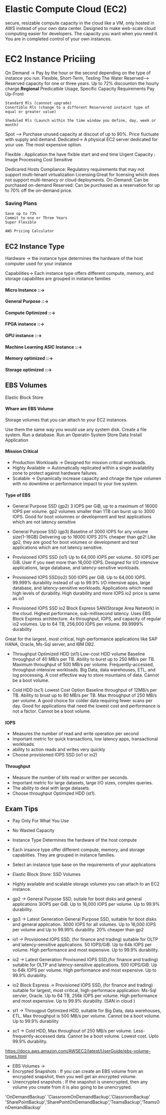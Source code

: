 # Elastic Compute Cloud (EC2)
secure, resizable compute capacity in the cloud
like a VM, only hosted in AWS instead of your own data center.
Designed to make web-scale cloud computing easier for developers.
The capacity you want when you need it.
You are in completed control of your own instances.

# EC2 Instance Priciing 
On Demand -> Pay by the hour or the second depending on the type of instance you run.
    Flexible, Short-Term, Testing The Water
Reserved--> Reserved capacity for one or three years. Up to 72% discounton the hourly charge.**Regional**
    Predicatble Usage, Specific Capacity Requirements 
    Pay Up-Front

    Standard Rls (cannnot upgrade)
    Conertible Rls (change to a different Reservered instacnt type of equal or greater value)

    Sheduled Rls (Launch within the time window you define, day, week or month)


Spot --> Purchase unused capacity at discout of up to 90%. Price fluctuate with supply and demand.
Dedicated-> A physical EC2 server dedicated for your use. The most expensive option.

Flexible : Application the have flxible start and end time
Urgent Capacity : Image Processing
Cost Sensitive

Dedicared Hosts 
    Compliance: Regulatory requirements that may not support multi-tenant virtualization 
    Licensing:Great for licensing which does not support multi-tenancy or cloud deployments.
    On-Demand: Can be purchased on-demand
    Reserved: Can be purchased as a reservation for up to 70% off the on-demand price.

### Saving Plans
    Save up to 73%
    Commit to one or Three Years
    Super Flexible

    AWS Pricing Calculator
    


## EC2 Instance Type
Hardware -> the instance type determines the hardware of the host computer used for your instance

Capabilities-> Each instance type offers different compute, memory, and storage capabilites are grouped in instance families

#### Micro Instance ::->
#### General Purpose ::->
#### Compute Optimized ::->
#### FPGA instance ::->
#### GPU instance ::->
#### Machine Learning ASIC Instance ::->
#### Memory optimized ::->
#### Storage optimized ::->

## EBS Volumes
Elastic Block Store
#### Whare are EBS Volume
Storage volumes that you can attach to your EC2 instances.

Use them the same way you would use any system disk. Create a file system. Run a database.
Run an Operatin System
Store Data
Install Application 

#### Mission Critical
* Production Workloads -> Designed for mission critical workloads.
* Highly Available -> Automatically replicated within a single availability zone to protect against hardware failures.
* Scalable -> Dynamically increase capacity and chnage the type volumen with no downtime or performance impact to your live system.

#### Type of EBS
* General Purpose SSD (gp2)
3 IOPS per GiB, up to a maximum of 16000 IOPS per volume. gp2 volumes smaller than 1TB can burst up to 3000 IOPS. Good for boot volumnes or development and test applications which are not latency sensitive
* General Purpose SSD (gp3)
Baseline of 3000 IOPS for any volume size(1-16GB)
Delivering up to 16000 IOPS
20% cheaper than gp2!
Like gp2, they are good for boot volumes or development and test applications which are not latency sensitive.
* Provisioned IOPS SSD (io1)
Up to 64,000 IOPS per volume.. 50 IOPS per GiB.
User if you neet more than 16,000 IOPS.
Designed for I/O intensive applications, large database, and latency-sensitive workloads.

* Provisioned IOPS SSD(io2)
500 IOPS per GiB.
Up to 64,000 IOPS.
99.999% durability instead of up to 99.9%
I/O intensive apps, large database, and latency-sensitive workloads. Applications which need high levels of durability.
High durability and more IOPS
io2 price is same as io1

* Provisioned IOPS SSD io2 Block Express
SAN(Storage Area Network) in the cloud. 
Highest performance, sub-millisecond latency.
Uses EBS Block Express architecture.
4x throughput, IOPS, and capacity of regular io2 volumes.
Up to 64 TB, 256,000 IOPS per volume.
99.9999% durability

Great for the largest, most critical, high-performance applications like SAP HANA, Oracle, Ms-Sql server, and IBM DB2.

* Throughput Optimized HDD (st1)
Low-cost HDD volume
Baseline throughput of 40 MB/s per TB.
Ability to burst up to 250 MB/s per TB.
Maximum throughput of 500 MB/s per volume.
Frequently-accessed, throughput-intensive workloads. Big Data, data warehouses, ETL, and log processing. A cost effective way to store mountains of data. Cannot be a boot volume.

* Cold HDD (sc1)
Lowest Cost Option
Baseline throughput of 12MB/s per TB.
Ability to brust up to 80 MB/s per TB.
Max throughput of 250 MB/s per volume.
A good choice for colder data requiring fewer scans per day.
Good for applications that need the lowest cost and performance is not a factor.
Cannot be a boot volume.

#### IOPS
* Measures the number of read and write operation per second
* Important metric for quick transactions, low latency apps, transactional workloads.
* ability to action reads and writes very quickly
* Choose provisioned IOPS SSD (io1 or io2)

#### Throughput
* Measure the number of bits read or written per seconds.
* Important metric for large datasets, large I/O sizes, complex queries.
* The ability to deal with large datasets.
* Choose throughput Optimized HDD (st1). 



## Exam Tips
* Pay Only For What You Use
* No Wasted Capacity
* Instance Type Determines the hardware of the host compute
* Each insance type offer different compute, memory, and storage capabiities. They are grouped in instance families.
* Select an instance type base on the requirements of your applications
* Elastic Block Store: SSD Volumes
* Highly available and scalable storage volumes you can attach to an EC2 instance.
* gp2 -> General Purpose SSD, suitale for boot disks and general applications 3IOPS per GiB. Up to 16,000 IOPS per volume. Up to 99.9% durability.
* gp3 -> Latest Generation General Purpose SSD, suitable for boot disks and general application. 3000 IOPS for all volumes. Up to 16,000 IOPS per volume and Up to 99.99% durability. 20% cheaper than gp2

* io1 -> Provisioned IOPS SSD, (for finance and trading) suitable for OLTP and latency-sensitive applications. 50 IOPS/GiB. Up to 64k IOPS per volume. 
High performance and most expensive.
Up to 99.9% durability.
* io2 -> Latest Generation Provisoned IOPS SSD,(for finance and trading) suitable for OLTP and latency-sensitive applications. 500 IOPS/GiB. Up to 64k IOPS per volume. 
High performance and most expensive.
Up to 99.9% durability.
* io2 Block Express -> Provisioned IOPS SSD, (for finance and trading) suitable for largest, most critical, high-performace application: Ms-Sql servier, Oracle. Up to 64 TB, 256k IOPS per volume. 
High performance and most expensive.
Up to 99.9% durability. (SAN in cloud )
* st1 -> Througput Optimized HDD, suitable for Big Data, data warehouses, ETL. Max throughput is 500 MB/s per volume. Cannot be a boot volume. Up to 99.9% durability
* sc1 -> Cold HDD, Max throughout of 250 MB/s per volume. Less-frequently-accessed data. Cannot be a boot volume. Lowest cost. Upto 99.9% durability.

https://docs.aws.amazon.com/AWSEC2/latest/UserGuide/ebs-volume-types.html

* EBS Volumes -> 
* Encrypted Snapshots : If you can create an EBS volume from an encrypted snapshot, then you well get an encrypted volume.
* Unencrypted snapshots : If the snapshot is unencrypted, then any volume you create from it is also going to be unencrypted.




'OnDemandBackup'
'ClassroomOnDemandBackup','ClassroomBackup'
'SharePointBackup','SharePointOnDemandBackup','TeamsBackup','TeamsOnDemandBackup'


